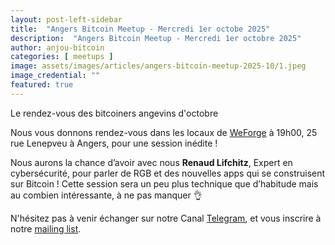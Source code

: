 ```yaml
---
layout: post-left-sidebar
title:  "Angers Bitcoin Meetup - Mercredi 1er octobe 2025"
description:  "Angers Bitcoin Meetup - Mercredi 1er octobre 2025"
author: anjou-bitcoin
categories: [ meetups ]
image: assets/images/articles/angers-bitcoin-meetup-2025-10/1.jpeg
image_credential: ""
featured: true
---
```


Le rendez-vous des bitcoiners angevins d'octobre

Nous vous donnons rendez-vous dans les locaux de [WeForge](https://www.weforge.fr/) à 19h00, 25 rue Lenepveu à Angers, pour une session inédite !

Nous aurons la chance d’avoir avec nous **Renaud Lifchitz**, Expert en cybersécurité, pour parler de RGB et des nouvelles apps qui se construisent sur Bitcoin ! Cette session sera un peu plus technique que d’habitude mais au combien intéressante, à ne pas manquer 👌 

N'hésitez pas à venir échanger sur notre Canal [Telegram](https://t.me/AngersBitcoinMeetup), et vous inscrire à notre [mailing list](https://anjoubitcoin.fr/mailing-list.html).
